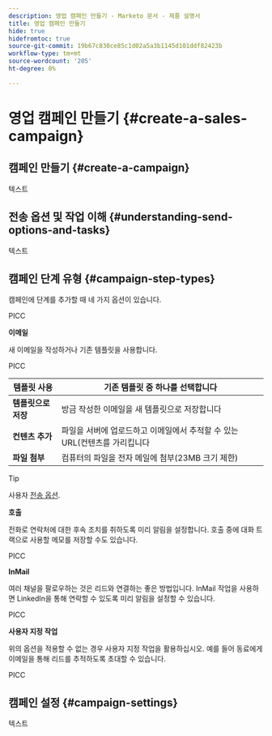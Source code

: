 ```yaml
---
description: 영업 캠페인 만들기 - Marketo 문서 - 제품 설명서
title: 영업 캠페인 만들기
hide: true
hidefromtoc: true
source-git-commit: 19b67c830ce85c1d02a5a3b1145d101ddf82423b
workflow-type: tm+mt
source-wordcount: '205'
ht-degree: 0%

---
```


# 영업 캠페인 만들기 {#create-a-sales-campaign}

## 캠페인 만들기 {#create-a-campaign}

텍스트

## 전송 옵션 및 작업 이해 {#understanding-send-options-and-tasks}

텍스트

## 캠페인 단계 유형 {#campaign-step-types}

캠페인에 단계를 추가할 때 네 가지 옵션이 있습니다.

PICC

**이메일**

새 이메일을 작성하거나 기존 템플릿을 사용합니다.

PICC

| **템플릿 사용** | 기존 템플릿 중 하나를 선택합니다 |
|---|---|
| **템플릿으로 저장** | 방금 작성한 이메일을 새 템플릿으로 저장합니다 |
| **컨텐츠 추가** | 파일을 서버에 업로드하고 이메일에서 추적할 수 있는 URL(컨텐츠를 가리킵니다 |
| **파일 첨부** | 컴퓨터의 파일을 전자 메일에 첨부(23MB 크기 제한) |

>[!TIP]
>
>사용자 [전송 옵션](/help/marketo/product-docs/marketo-sales-connect/campaigns/understanding-send-options.md).

**호출**

전화로 연락처에 대한 후속 조치를 취하도록 미리 알림을 설정합니다. 호출 중에 대화 트랙으로 사용할 메모를 저장할 수도 있습니다.

PICC

**InMail**

여러 채널을 팔로우하는 것은 리드와 연결하는 좋은 방법입니다. InMail 작업을 사용하면 LinkedIn을 통해 연락할 수 있도록 미리 알림을 설정할 수 있습니다.

PICC

**사용자 지정 작업**

위의 옵션을 적용할 수 없는 경우 사용자 지정 작업을 활용하십시오. 예를 들어 동료에게 이메일을 통해 리드를 추적하도록 초대할 수 있습니다.

PICC

## 캠페인 설정 {#campaign-settings}

텍스트